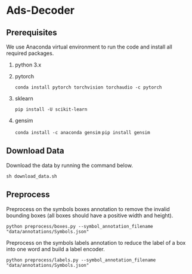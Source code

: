 # Ads-Decoder

## Prerequisites
We use Anaconda virtual environment to run the code and install all required packages.

1. python 3.x
2. pytorch

    `conda install pytorch torchvision torchaudio -c pytorch`

3. sklearn
    
    `pip install -U scikit-learn`

4. gensim

    `conda install -c anaconda gensim`
    `pip install gensim`

## Download Data
Download the data by running the command below.

    sh download_data.sh

## Preprocess
Preprocess on the symbols boxes annotation to remove the invalid bounding boxes (all boxes should have a positive width and height).

    python preprocess/boxes.py --symbol_annotation_filename "data/annotations/Symbols.json"

Preprocess on the symbols labels annotation to reduce the label of a box into one word and build a label encoder.

    python preprocess/labels.py --symbol_annotation_filename "data/annotations/Symbols.json"